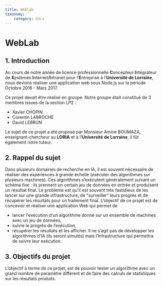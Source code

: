 ```yaml
---
title: Weblab
taxonomy:
    category: docs
---
```


# WebLab

## 1. Introduction
Au cours de notre année de licence professionnelle **C**oncepteur **I**ntégrateur de **S**ystèmes **I**nternet/**I**ntranet pour l’**E**ntreprise à l’**Université de Lorraine**, nous devions réaliser une application web sous Node.js sur la période Octobre 2016 - Mars 2017.

Ce projet devait être réalisé en groupe. Notre groupe était constitué de 3 membres issues de la section LP2 : 

- Xavier CHOPIN
- Corentin LABROCHE
- David LEBRUN

Le sujet de ce projet a été proposé par Monsieur Amine BOUMAZA, enseignant-chercheur au **LORIA** et à l’**Université de Lorraine**, il fût également notre tuteur.

## 2. Rappel du sujet
Dans plusieurs domaines de recherche en IA, il est souvent nécessaire de réaliser des expériences à grande échelle (exécuter des algorithmes sur plusieurs machines). Ces algorithmes s’exécutent généralement suivant un schéma fixe : ils prennent un certain jeu de données en entrée et produisent un résultat final. Le problème est qu'il est souvent très fastidieux de les lancer sur une grande infrastructure, de "surveiller” leurs progrès et de récupérer les résultats pour un traitement final.
L’objectif de ce projet est de concevoir et réaliser une application Web qui permet de
- lancer l'exécution d'un algorithme donné sur un ensemble de machines avec un jeu de données,
- suivre le progrès de l’exécution,
- récupérer les résultats et les afficher.
Il ne s’agit pas de développer les algorithmes d’IA (ils seront simulés) mais l’infrastructure qui permettra de suivre leur exécution.

## 3. Objectifs du projet
L’objectif à terme de ce projet, est de pouvoir tester un algorithme avec un grand nombre de paramètre différent et de faire des calculs de statistiques sur les résultats produits.
